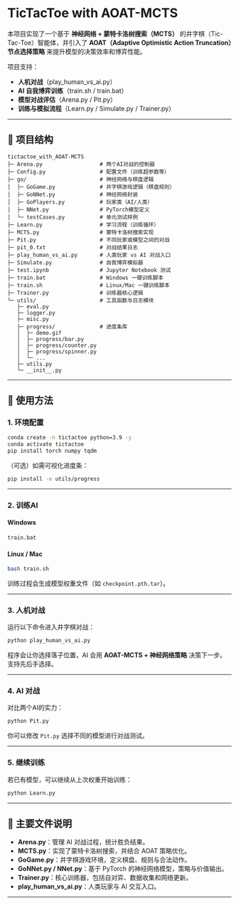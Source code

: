 # TicTacToe with AOAT-MCTS

本项目实现了一个基于 **神经网络 + 蒙特卡洛树搜索（MCTS）** 的井字棋（Tic-Tac-Toe）智能体，并引入了 **AOAT（Adaptive Optimistic Action Truncation）节点选择策略** 来提升模型的决策效率和博弈性能。

项目支持：

* **人机对战**（play_human_vs_ai.py）
* **AI 自我博弈训练**（train.sh / train.bat）
* **模型对战评估**（Arena.py / Pit.py）
* **训练与模拟流程**（Learn.py / Simulate.py / Trainer.py）

---

## 📂 项目结构

```
tictactoe_with_AOAT-MCTS
├─ Arena.py                  # 两个AI对战的控制器
├─ Config.py                 # 配置文件（训练超参数等）
├─ go/                       # 神经网络与棋盘逻辑
│  ├─ GoGame.py              # 井字棋游戏逻辑（棋盘规则）
│  ├─ GoNNet.py              # 神经网络封装
│  ├─ GoPlayers.py           # 玩家类（AI/人类）
│  ├─ NNet.py                # PyTorch模型定义
│  └─ testCases.py           # 单元测试样例
├─ Learn.py                  # 学习流程（训练循环）
├─ MCTS.py                   # 蒙特卡洛树搜索实现
├─ Pit.py                    # 不同玩家或模型之间的对战
├─ pit_0.txt                 # 对战结果日志
├─ play_human_vs_ai.py       # 人类玩家 vs AI 对战入口
├─ Simulate.py               # 自我博弈模拟器
├─ test.ipynb                # Jupyter Notebook 测试
├─ train.bat                 # Windows 一键训练脚本
├─ train.sh                  # Linux/Mac 一键训练脚本
├─ Trainer.py                # 训练器核心逻辑
└─ utils/                    # 工具函数与日志模块
   ├─ eval.py
   ├─ logger.py
   ├─ misc.py
   ├─ progress/              # 进度条库
   │  ├─ demo.gif
   │  ├─ progress/bar.py
   │  ├─ progress/counter.py
   │  ├─ progress/spinner.py
   │  └─ ...
   ├─ utils.py
   └─ __init__.py
```

---

## 🚀 使用方法

### 1. 环境配置

```bash
conda create -n tictactoe python=3.9 -y
conda activate tictactoe
pip install torch numpy tqdm
```

（可选）如需可视化进度条：

```bash
pip install -e utils/progress
```

---

### 2. 训练AI

#### Windows

```bash
train.bat
```

#### Linux / Mac

```bash
bash train.sh
```

训练过程会生成模型权重文件（如 `checkpoint.pth.tar`）。

---

### 3. 人机对战

运行以下命令进入井字棋对战：

```bash
python play_human_vs_ai.py
```

程序会让你选择落子位置，AI 会用 **AOAT-MCTS + 神经网络策略** 决策下一步。
支持先后手选择。

---

### 4. AI 对战

对比两个AI的实力：

```bash
python Pit.py
```

你可以修改 `Pit.py` 选择不同的模型进行对战测试。

---

### 5. 继续训练

若已有模型，可以继续从上次权重开始训练：

```bash
python Learn.py
```

---

## 📑 主要文件说明

* **Arena.py**：管理 AI 对战过程，统计胜负结果。
* **MCTS.py**：实现了蒙特卡洛树搜索，并结合 AOAT 策略优化。
* **GoGame.py**：井字棋游戏环境，定义棋盘、规则与合法动作。
* **GoNNet.py / NNet.py**：基于 PyTorch 的神经网络模型，策略与价值输出。
* **Trainer.py**：核心训练器，包括自对弈、数据收集和网络更新。
* **play_human_vs_ai.py**：人类玩家与 AI 交互入口。

---
